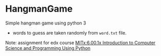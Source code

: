 # HangmanGame
Simple hangman game using python 3

* words to guess are taken randomly from `word.txt` file.

Note: assignment for edx course [MITx:6.00.1x Introduction to Computer Science and Programming Using Python](https://courses.edx.org/courses/course-v1:MITx+6.00.1x_6+2T2015/course/)
